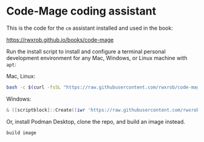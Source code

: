 # Code-Mage coding assistant

This is the code for the `cm` assistant installed and used in the book:

<https://rwxrob.github.io/books/code-mage>

Run the install script to install and configure a terminal personal development environment for any Mac, Windows, or Linux machine with `apt`:

Mac, Linux:

```sh
bash -c $(curl -fsSL "https://raw.githubusercontent.com/rwxrob/code-mage/HEAD/install")
```

Windows:

```powershell
& ([scriptblock]::Create((iwr 'https://raw.githubusercontent.com/rwxrob/code-mage/HEAD/install.ps1')))
```

Or, install Podman Desktop, clone the repo, and build an image instead.

```sh
build image
```
